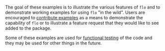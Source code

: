 The goal of these examples is to illustrate the various features of
`flo` and to demonstrate working examples for using `flo` "in the
wild". Users are encouraged to
[contribute examples](https://github.com/deanmalmgren/flo/issues/new)
as a means to demonstrate the capability of `flo` or to illustrate a
feature request that they would like to see added to the package.

Some of these examples are used for [functional testing](../tests/) of
the code and they may be used for other things in the future.
